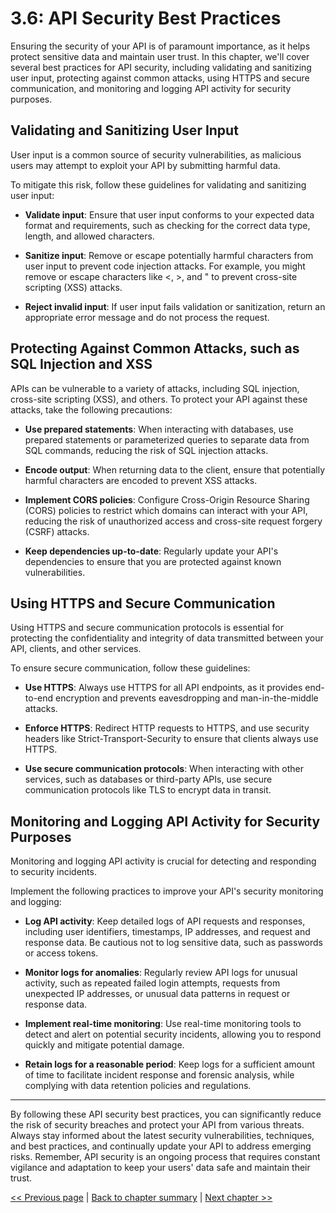 # 3.6: API Security Best Practices

Ensuring the security of your API is of paramount importance, as it helps protect sensitive data and maintain user trust. In this chapter, we'll cover several best practices for API security, including validating and sanitizing user input, protecting against common attacks, using HTTPS and secure communication, and monitoring and logging API activity for security purposes.

## Validating and Sanitizing User Input

User input is a common source of security vulnerabilities, as malicious users may attempt to exploit your API by submitting harmful data. 

To mitigate this risk, follow these guidelines for validating and sanitizing user input:

- **Validate input**: Ensure that user input conforms to your expected data format and requirements, such as checking for the correct data type, length, and allowed characters.
  
- **Sanitize input**: Remove or escape potentially harmful characters from user input to prevent code injection attacks. For example, you might remove or escape characters like <, >, and " to prevent cross-site scripting (XSS) attacks.
    
- **Reject invalid input**: If user input fails validation or sanitization, return an appropriate error message and do not process the request.

## Protecting Against Common Attacks, such as SQL Injection and XSS

APIs can be vulnerable to a variety of attacks, including SQL injection, cross-site scripting (XSS), and others. To protect your API against these attacks, take the following precautions:

- **Use prepared statements**: When interacting with databases, use prepared statements or parameterized queries to separate data from SQL commands, reducing the risk of SQL injection attacks.
  
- **Encode output**: When returning data to the client, ensure that potentially harmful characters are encoded to prevent XSS attacks.
  
- **Implement CORS policies**: Configure Cross-Origin Resource Sharing (CORS) policies to restrict which domains can interact with your API, reducing the risk of unauthorized access and cross-site request forgery (CSRF) attacks.
    
- **Keep dependencies up-to-date**: Regularly update your API's dependencies to ensure that you are protected against known vulnerabilities.

## Using HTTPS and Secure Communication

Using HTTPS and secure communication protocols is essential for protecting the confidentiality and integrity of data transmitted between your API, clients, and other services. 

To ensure secure communication, follow these guidelines:
- **Use HTTPS**: Always use HTTPS for all API endpoints, as it provides end-to-end encryption and prevents eavesdropping and man-in-the-middle attacks.
    
- **Enforce HTTPS**: Redirect HTTP requests to HTTPS, and use security headers like Strict-Transport-Security to ensure that clients always use HTTPS.
    
- **Use secure communication protocols**: When interacting with other services, such as databases or third-party APIs, use secure communication protocols like TLS to encrypt data in transit.

## Monitoring and Logging API Activity for Security Purposes

Monitoring and logging API activity is crucial for detecting and responding to security incidents. 

Implement the following practices to improve your API's security monitoring and logging:
- **Log API activity**: Keep detailed logs of API requests and responses, including user identifiers, timestamps, IP addresses, and request and response data. Be cautious not to log sensitive data, such as passwords or access tokens.
    
- **Monitor logs for anomalies**: Regularly review API logs for unusual activity, such as repeated failed login attempts, requests from unexpected IP addresses, or unusual data patterns in request or response data.
    
- **Implement real-time monitoring**: Use real-time monitoring tools to detect and alert on potential security incidents, allowing you to respond quickly and mitigate potential damage.
    
- **Retain logs for a reasonable period**: Keep logs for a sufficient amount of time to facilitate incident response and forensic analysis, while complying with data retention policies and regulations.

***

By following these API security best practices, you can significantly reduce the risk of security breaches and protect your API from various threats. Always stay informed about the latest security vulnerabilities, techniques, and best practices, and continually update your API to address emerging risks. Remember, API security is an ongoing process that requires constant vigilance and adaptation to keep your users' data safe and maintain their trust.


[<< Previous page](3.5-role-based-access-control.md) | [Back to chapter summary](Readme.md) | [Next chapter >>](../chapter-4/Readme.md)